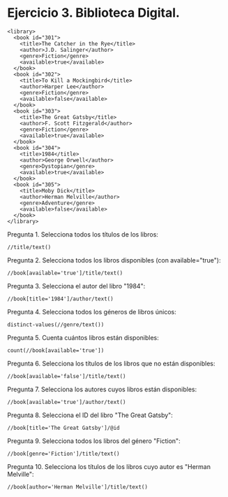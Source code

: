 # Ejercicio 3. Biblioteca Digital.
```
<library>
  <book id="301">
    <title>The Catcher in the Rye</title>
    <author>J.D. Salinger</author>
    <genre>Fiction</genre>
    <available>true</available>
  </book>
  <book id="302">
    <title>To Kill a Mockingbird</title>
    <author>Harper Lee</author>
    <genre>Fiction</genre>
    <available>false</available>
  </book>
  <book id="303">
    <title>The Great Gatsby</title>
    <author>F. Scott Fitzgerald</author>
    <genre>Fiction</genre>
    <available>true</available>
  </book>
  <book id="304">
    <title>1984</title>
    <author>George Orwell</author>
    <genre>Dystopian</genre>
    <available>true</available>
  </book>
  <book id="305">
    <title>Moby Dick</title>
    <author>Herman Melville</author>
    <genre>Adventure</genre>
    <available>false</available>
  </book>
</library>
```

Pregunta 1. Selecciona todos los títulos de los libros:
```xpath
//title/text()
```

Pregunta 2. Selecciona todos los libros disponibles (con available="true"):
```xpath
//book[available='true']/title/text()
```

Pregunta 3. Selecciona el autor del libro "1984":
```xpath
//book[title='1984']/author/text()
```

Pregunta 4. Selecciona todos los géneros de libros únicos:
```xpath
distinct-values(//genre/text())
```

Pregunta 5. Cuenta cuántos libros están disponibles:
```xpath
count(//book[available='true'])
```

Pregunta 6. Selecciona los títulos de los libros que no están disponibles:
```xpath
//book[available='false']/title/text()
```

Pregunta 7. Selecciona los autores cuyos libros están disponibles:
```xpath
//book[available='true']/author/text()
```

Pregunta 8. Selecciona el ID del libro "The Great Gatsby":
```xpath
//book[title='The Great Gatsby']/@id
```

Pregunta 9. Selecciona todos los libros del género "Fiction":
```xpath
//book[genre='Fiction']/title/text()
```

Pregunta 10. Selecciona los títulos de los libros cuyo autor es "Herman Melville":
```xpath
//book[author='Herman Melville']/title/text()